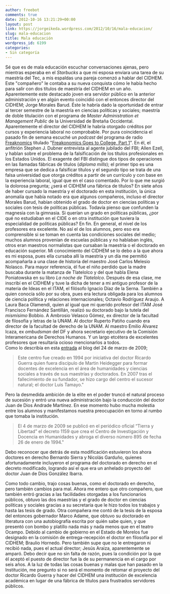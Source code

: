 ```yaml
---
author: freebot
comments: true
date: 2012-10-16 13:21:29+00:00
layout: post
link: https://jorgeikeda.wordpress.com/2012/10/16/mala-educacion/
slug: mala-educacion
title: Mala educación
wordpress_id: 6199
categories:
- Sin categoría
---
```


Sé que es de mala educación escuchar conversaciones ajenas, pero mientras esperaba en el _Starbucks_ a que mi esposa enviara una tarea de su maestría del Tec,  a mis espaldas una pareja comenzó a hablar del CIDHEM. 
Este "compañero" le contaba a su nueva conquista cómo le había hecho para salir con dos títulos de maestría del CIDHEM en un año. Aparentemente este destacado joven era servidor público en la anterior administración y en algún evento coincidió con el entonces director del CIDHEM; Jorge Morales Barud. Éste le habría dado la oportunidad de entrar al tercer semestre de la maestría en ciencias políticas y sociales; maestría de doble titulación con el programa de _Master Administration et Management Public_ de la Universidad de Bretaña Occidental. 
Aparentemente el director del CIDHEM le habría otorgado créditos por cursos y experiencia laboral no comprobable. Por pura coincidencia el pasado fin de semana escuché un _podcast_ del programa de radio [Freaknomics](http://www.freakonomics.com/tag/freakonomics-podcast/) titulado "[Freakonomics Goes to College, Part 1](http://www.freakonomics.com/2012/07/30/freakonomics-goes-to-college-part-1-full-transcript/)". En él, el anfitrión Stephen J. Dubner entrevista al agente jubilado del FBI; Allen Ezell, y hablan sobre el problema de la falsificación de los títulos profesionales en los Estados Unidos. 
El exagente del FBI distingue dos tipos de operaciones en las llamadas fábricas de títulos (_diploma mills_); el primer tipo es una empresa que se dedica a falsificar títulos y el segundo tipo se trata de una falsa universidad que otorga créditos a partir de un currículo y con base en la experiencia laboral, igual que en el caso comentado. Por lo que me surgió la dolorosa pregunta; ¿será el CIDHEM una fábrica de títulos?
En siete años de haber cursado la maestría y el doctorado en esta institución, la única anomalía que había notado era que algunos compañeros, incluso el director Morales Barud, habían obtenido el grado de doctor en ciencias políticas y sociales con tesis de políticas públicas. Todavía pienso que confunden la magnesia con la gimnasia. Si querían un grado en políticas públicas, ¿por qué no estudiaban en el CIDE o en otra institución que tuviera la especialidad de políticas públicas? En fin.
En general, el nivel de los profesores era excelente. No así el de los alumnos, pero eso era comprensible si se toman en cuenta las condiciones sociales del medio; muchos alumnos provenían de escuelas públicas y no hablaban inglés, otros eran maestros normalistas que cursaban la maestría o el doctorado en educación superior. 
Mi conocimiento del CIDHEM se lo debo a la que ahora es mi esposa, pues ella cursaba allí la maestría y un día me permitió acompañarla a una clase de historia del maestro José Carlos Melesio Nolasco. Para mayor referencia,  él fue el niño perdido que la madre buscaba durante la matanza de Tlatelolco y del que habla  Elena Poniatowska en su libro  _La noche de Tlatelolco_. 
Después de esa clase, me inscribí en el CIDHEM y tuve la dicha de tener a mi antiguo profesor de la materia de Ideas en el ITAM, el filósofo Ignacio Díaz de la Serna. También a quien conocía sólo por su obra, pues era lectura obligada para los alumnos de ciencia política y relaciones internacionales; Octavio Rodríguez Araujo. A Laura Baca Olamendi, quien  al igual que mi querido profesor del ITAM José Francisco Fernández Santillán, realizó su doctorado bajo la tutela del _mismísimo_ Bobbio. A Ambrosio Velasco Gómez, ex director de la facultad de filosofía y letras de la UNAM. Al doctor Ruperto Patiño cuando era director de la facultad de derecho de la UNAM.  Al maestro Emilio Álvarez Icaza, ex _ombudsman_ del DF y ahora secretario ejecutivo de la Comisión Interamericana de Derechos Humanos. Y un largo etcétera de excelentes profesores que resultaría ocioso mencionarlos a todos.  
Como lo describía en esta [entrada](http://www.jorgeikeda.com/wordpress/?p=379) al blog del 24 de marzo de 2009; 




<blockquote>Este centro fue creado en 1994 por iniciativa del doctor Ricardo Guerra quien fuera discípulo de Martin Heidegger para formar docentes de excelencia en el área de humanidades y ciencias sociales a través de sus maestrías y doctorados. En 2007 tras el fallecimiento de su fundador, se hizo cargo del centro el sucesor natural; el doctor Luis Tamayo."</blockquote>



Pero la desmedida ambición de la elite en el poder truncó el natural proceso de sucesión y entró una nueva administración bajo la conducción del doctor Juan de Dios Andrade Martínez. En ese momento hubo mucha molestia entre los alumnos y manifestamos nuestra preocupación en torno al rumbo que tomaba la institución. 




<blockquote>El 4 de marzo de 2009 se publicó en el periódico oficial “Tierra y Libertad” el decreto 1159 que crea el Centro de Investigación y Docencia en Humanidades y abroga el diverso número 895 de fecha 26 de enero de 1994."</blockquote>



Debo reconocer que detrás de esta modificación estuvieron los ahora doctores en derecho Bernardo Sierra y Nicolás Garduño, quienes afortunadamente incluyeron el programa del doctorado en derecho en el decreto modificado, logrando así el que era un anhelado proyecto del doctor Juan de Dios González Ibarra. 

Como todo cambio, trajo cosas buenas, como el doctorado en derecho, pero también cambios para mal. Ahora me entero que otro compañero, que también entró gracias a las facilidades otorgadas a los funcionarios públicos, obtuvo las dos maestrías y el grado de doctor en ciencias políticas y sociales gracias a su secretaria que le hizo todos los trabajos y hasta las tesis de grado. Otra compañera me contó de la tesis de la esposa del entonces gobernador Marco Adame, que obtuvo su doctorado en literatura con una autobiografía escrita por quién sabe quien,  y que presentó con bombo y platillo nada más y nada menos que en el teatro Ocampo. 
Debido al cambio de gobierno en el Estado de Morelos fue designado en la comisión de entrega-recepción  el doctor en filosofía por el CIDHEM; Braulio Hornedo. Pero también supe que no le entregaron ni recibió nada, pues el actual director; Jesús Araiza, aparentemente se amparó. Debo decir que no sin falta de razón, pues la condición por la que él aceptó el puesto de director fue la de su permanencia en el cargo por seis años. 
A la luz de todas las cosas buenas y malas que han pasado en la Institución, me pregunto si no será el momento de retomar el proyecto del doctor Ricardo Guerra y hacer del CIDHEM una institución de excelencia académica en lugar de una fábrica de títulos para frustrados servidores públicos.

